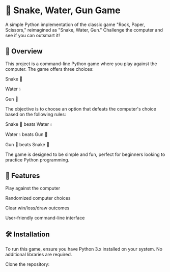# 🐍 Snake, Water, Gun Game

A simple Python implementation of the classic game "Rock, Paper, Scissors," reimagined as "Snake, Water, Gun." Challenge the computer and see if you can outsmart it!

## 🧠 Overview
This project is a command-line Python game where you play against the computer. The game offers three choices:

Snake 🐍

Water 💧

Gun 🔫

The objective is to choose an option that defeats the computer's choice based on the following rules:

Snake 🐍 beats Water 💧

Water 💧 beats Gun 🔫

Gun 🔫 beats Snake 🐍

The game is designed to be simple and fun, perfect for beginners looking to practice Python programming.

## 🚀 Features
Play against the computer

Randomized computer choices

Clear win/loss/draw outcomes

User-friendly command-line interface

## 🛠️ Installation
To run this game, ensure you have Python 3.x installed on your system. No additional libraries are required.

Clone the repository:
